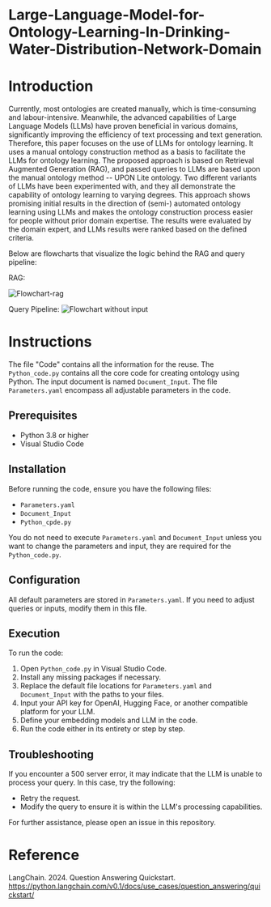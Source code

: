 # Large-Language-Model-for-Ontology-Learning-In-Drinking-Water-Distribution-Network-Domain

# Introduction
Currently, most ontologies are created manually, which is time-consuming and labour-intensive. Meanwhile, the advanced capabilities of Large Language Models (LLMs) have proven beneficial in various domains, significantly improving the efficiency of text processing and text generation. Therefore, this paper focuses on the use of LLMs for ontology learning. It uses a manual ontology construction method as a basis to facilitate the LLMs for ontology learning. The proposed approach is based on Retrieval Augmented Generation (RAG), and passed queries to LLMs are based upon the manual ontology method -- UPON Lite ontology. Two different variants of LLMs have been experimented with, and they all demonstrate the capability of ontology learning to varying degrees. This approach shows promising initial results in the direction of (semi-) automated ontology learning using LLMs and makes the ontology construction process easier for people without prior domain expertise. The results were evaluated by the domain expert, and LLMs results were ranked based on the defined criteria. 

Below are flowcharts that visualize the logic behind the RAG and query pipeline:

RAG:

![Flowchart-rag](https://github.com/Rhea0000/Thesis/assets/145769931/06890aec-822c-4c1b-b449-822c08a6cac0)


Query Pipeline:
![Flowchart without input](https://github.com/user-attachments/assets/416e215e-1391-48c6-92e5-2aa6b939d8b6)



# Instructions
The file "Code" contains all the information for the reuse. 
The `Python_code.py` contains all the core code for creating ontology using Python.
The input document is named `Document_Input`. 
The file `Parameters.yaml` encompass all adjustable parameters in the code. 

## Prerequisites

- Python 3.8 or higher
- Visual Studio Code

## Installation

Before running the code, ensure you have the following files:
- `Parameters.yaml`
- `Document_Input`
- `Python_cpde.py`

You do not need to execute `Parameters.yaml` and `Document_Input` unless you want to change the parameters and input, they are required for the `Python_code.py`.

## Configuration

All default parameters are stored in `Parameters.yaml`. If you need to adjust queries or inputs, modify them in this file.

## Execution

To run the code:
1. Open `Python_code.py` in Visual Studio Code.
2. Install any missing packages if necessary.
3. Replace the default file locations for `Parameters.yaml` and `Document_Input` with the paths to your files.
4. Input your API key for OpenAI, Hugging Face, or another compatible platform for your LLM.
5. Define your embedding models and LLM in the code.
6. Run the code either in its entirety or step by step.

## Troubleshooting

If you encounter a 500 server error, it may indicate that the LLM is unable to process your query. In this case, try the following:
- Retry the request.
- Modify the query to ensure it is within the LLM's processing capabilities.

For further assistance, please open an issue in this repository.

# Reference
LangChain. 2024. Question Answering Quickstart. https://python.langchain.com/v0.1/docs/use_cases/question_answering/quickstart/
